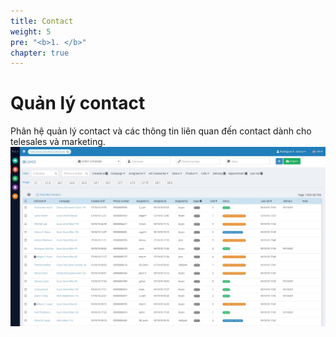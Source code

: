 ```yaml
---
title: Contact
weight: 5
pre: "<b>1. </b>"
chapter: true
---
```



# Quản lý contact

Phân hệ quản lý contact và các thông tin liên quan đến contact dành cho telesales và marketing.
![alt text](list-contact.jpg)